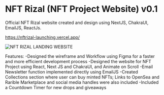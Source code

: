 # NFT Rizal (NFT Project Website) v0.1

Official NFT Rizal website created and design using NextJS, ChakraUI, EmailJS, ReactJs. 

https://nftrizal-launching.vercel.app/

![NFT RIZAL LANDING WEBSITE](https://user-images.githubusercontent.com/79444246/159865558-b0efb495-80a8-4abe-90f9-76a6ae680b95.png)

Features: 
-Designed the wireframe and Workflow using Figma for a faster and more efficient development process
-Designed the website for NFT Project using React, Next JS and ChakraUI, and Animate on Scroll
-Email Newsletter function implemented directly using EmailJS
-Created Collections section where user can buy minted NFTs; Links to OpenSea and Rarible Marketplace and social media handles were also included
-Included a Countdown Timer for new drops and giveaways


